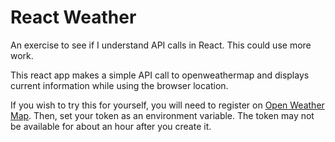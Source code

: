 # React Weather
An exercise to see if I understand API calls in React. This could use more work.

This react app makes a simple API call to openweathermap and displays current information while using the browser location.

If you wish to try this for yourself, you will need to register on [Open Weather Map](https://openweathermap.org/). Then, set your token as an environment variable. The token may not be available for about an hour after you create it.

